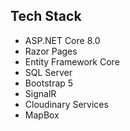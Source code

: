 ## Tech Stack

- ASP.NET Core 8.0
- Razor Pages
- Entity Framework Core
- SQL Server
- Bootstrap 5
- SignalR
- Cloudinary Services
- MapBox
